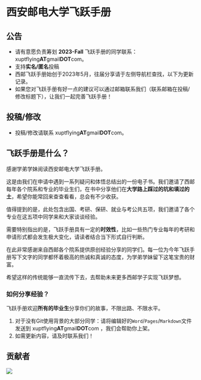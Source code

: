 # 西安邮电大学飞跃手册

## 公告

- 请有意愿负责筹划 **2023-Fall** 飞跃手册的同学联系：xuptflying**AT**gmail**DOT**com。
- 支持**实名/匿名**投稿
- 西邮飞跃手册始创于2023年5月，往届分享请于左侧导航栏查找，以下为更新记录。
- 如果您对飞跃手册有好一点的建议可以通过邮箱联系我们（联系邮箱在投稿/修改标题下），让我们一起完善飞跃手册！

## 投稿/修改

- 投稿/修改请联系 xuptflying**AT**gmail**DOT**com。

## 飞跃手册是什么？

感谢学弟学妹阅读西安邮电大学飞跃手册。

这是由我们在申请中遇到一系列疑问和体悟总结出的一份电子书。我们邀请了西邮每年各个院系和专业的毕业生们，在书中分享他们在**大学路上踩过的坑和填过的土**，希望你能常回来查查看看，总会有不少收获。

值得提到的是，此处包含出国、考研、保研、就业与考公共五项，我们邀请了各个专业在这五项中同学来和大家谈谈经验。

需要特别指出的是，飞跃手册具有一定的**时效性**，比如一些热门专业每年的考研和申请形式都会发生极大变化，请读者结合当下形式自行判断。

在此非常感谢来自西邮各个院系提供原创经验分享的同学们。每一位为今年飞跃手册写下文字的同学都怀着极高的热诚和真诚的态度，为学弟学妹留下这笔宝贵的财富。

希望这样的传统能够一直流传下去，去帮助未来更多西邮学子实现飞跃梦想。

### 如何分享经验？

飞跃手册欢迎**所有的毕业生**分享你们的故事，不限出路、不限水平。

1. 对于没有Git使用背景的大部分同学：请将编辑好的`Word`/`Pages`/`Markdown`文件发送到 xuptflying**AT**gmail**DOT**com ，我们会帮助你上架。
2. 如需更新内容，请及时联系我们！

## 贡献者

<a href="https://github.com/BarryGustin/xupt-flying.github.io/graphs/contributors">
  <img src="https://contrib.rocks/image?repo=BarryGustin/xupt-flying.github.io" />
</a>


